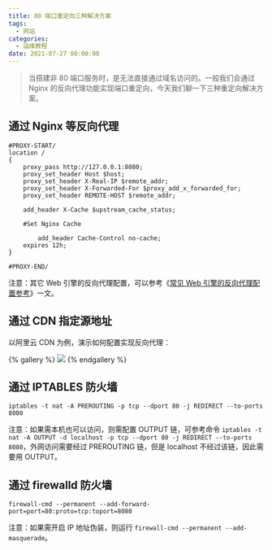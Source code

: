 ```yaml
---
title: 80 端口重定向三种解决方案
tags:
  - 网站
categories:
  - 运维教程
date: 2021-07-27 00:00:00
---
```


> 当搭建非 80 端口服务时，是无法直接通过域名访问的。一般我们会通过 Nginx 的反向代理功能实现端口重定向，今天我们聊一下三种重定向解决方案。

<!-- more -->

## 通过 Nginx 等反向代理

```
#PROXY-START/
location /
{
    proxy_pass http://127.0.0.1:8080;
    proxy_set_header Host $host;
    proxy_set_header X-Real-IP $remote_addr;
    proxy_set_header X-Forwarded-For $proxy_add_x_forwarded_for;
    proxy_set_header REMOTE-HOST $remote_addr;
    
    add_header X-Cache $upstream_cache_status;
    
    #Set Nginx Cache
    
        add_header Cache-Control no-cache;
    expires 12h;
}

#PROXY-END/
```

注意：其它 Web 引擎的反向代理配置，可以参考《[常见 Web 引擎的反向代理配置参考](https://dusays.com/311/)》一文。

## 通过 CDN 指定源地址

以阿里云 CDN 为例，演示如何配置实现反向代理：

{% gallery %}
![](https://cdn.dusays.com/2021/07/366-1.jpg)
{% endgallery %}

## 通过 IPTABLES 防火墙

```
iptables -t nat -A PREROUTING -p tcp --dport 80 -j REDIRECT --to-ports 8080
```

注意：如果需本机也可以访问，则需配置 OUTPUT 链，可参考命令 `iptables -t nat -A OUTPUT -d localhost -p tcp --dport 80 -j REDIRECT --to-ports 8080`，外网访问需要经过 PREROUTING 链，但是 localhost 不经过该链，因此需要用 OUTPUT。

## 通过 firewalld 防火墙

```
firewall-cmd --permanent --add-forward-port=port=80:proto=tcp:toport=8080
```

注意：如果需开启 IP 地址伪装，则运行 `firewall-cmd --permanent --add-masquerade`。

